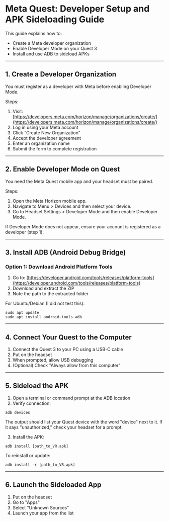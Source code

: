 # Meta Quest: Developer Setup and APK Sideloading Guide

This guide explains how to:

* Create a Meta developer organization
* Enable Developer Mode on your Quest 3
* Install and use ADB to sideload APKs

---

## 1. Create a Developer Organization

You must register as a developer with Meta before enabling Developer Mode.

Steps:

1. Visit: [https://developers.meta.com/horizon/manage/organizations/create/](https://developers.meta.com/horizon/manage/organizations/create/)
2. Log in using your Meta account
3. Click “Create New Organization”
4. Accept the developer agreement
5. Enter an organization name
6. Submit the form to complete registration

---

## 2. Enable Developer Mode on Quest

You need the Meta Quest mobile app and your headset must be paired.

Steps:

1. Open the Meta Horizon mobile app.
2. Navigate to Menu > Devices and then select your device.
3. Go to Headset Settings > Developer Mode and then enable Developer Mode.

If Developer Mode does not appear, ensure your account is registered as a developer (step 1).

---

## 3. Install ADB (Android Debug Bridge)

### Option 1: Download Android Platform Tools

1. Go to: [https://developer.android.com/tools/releases/platform-tools](https://developer.android.com/tools/releases/platform-tools)
2. Download and extract the ZIP
3. Note the path to the extracted folder

For Ubuntu/Debian (I did not test this):

```
sudo apt update
sudo apt install android-tools-adb
```

---

## 4. Connect Your Quest to the Computer

1. Connect the Quest 3 to your PC using a USB-C cable
2. Put on the headset
3. When prompted, allow USB debugging
4. (Optional) Check "Always allow from this computer"

---

## 5. Sideload the APK

1. Open a terminal or command prompt at the ADB location
2. Verify connection:

```
adb devices
```

The output should list your Quest device with the word "device" next to it. If it says "unauthorized," check your headset for a prompt.

3. Install the APK:

```
adb install [path_to_VR.apk]
```

To reinstall or update:

```
adb install -r [path_to_VR.apk]
```

---

## 6. Launch the Sideloaded App

1. Put on the headset
2. Go to "Apps"
3. Select "Unknown Sources"
4. Launch your app from the list


